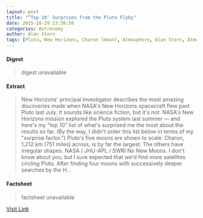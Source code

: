 ```yaml
---
layout: post
title: "“Top 10″ Surprises from the Pluto Flyby"
date: 2015-10-29 13:38:58
categories: Astronomy
author: Alan Stern
tags: [Pluto, New Horizons, Charon (moon), Atmosphere, Alan Stern, Atmosphere of Pluto, Kuiper belt, Natural satellite, Planetary science, Solar System, Space science, Outer space, Astronomy, Bodies of the Solar System, Physical sciences, Planets, Planemos]
---
```



#### Digest
>digest unavailable

#### Extract
>New Horizons' principal investigator describes the most amazing discoveries made when NASA's New Horizons spacecraft flew past Pluto last July. It sounds like science fiction, but it's not: NASA's New Horizons mission explored the Pluto system last summer — and here's my "top 10" list of what's surprised me the most about the results so far. (By the way, I didn't order this list below in terms of my "surprise factor.") Pluto's five moons are shown to scale. Charon, 1,212 km (751 miles) across, is by far the largest. The others have irregular shapes. NASA / JHU-APL / SWRI No New Moons. I don't know about you, but I sure expected that we'd find more satellites circling Pluto. After finding four moons with successively deeper searches by the H...

#### Factsheet
>factsheet unavailable

[Visit Link](http://www.skyandtelescope.com/uncategorized/top-10-surprises-from-the-pluto-flyby/)


